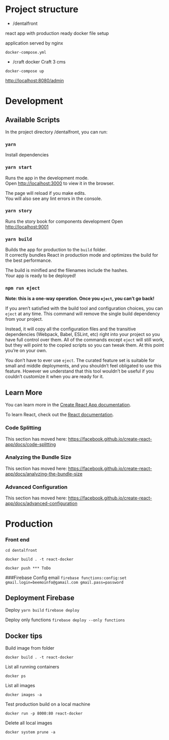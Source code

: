 # Project structure
* /dentalfront 

react app with production ready docker file setup

application served by nginx

``docker-compose.yml`` 

* /craft
docker Craft 3 cms

``docker-compose up``

[http://localhost:8080/admin](http://localhost:8080/admin)


# Development

## Available Scripts

In the project directory /dentalfront, you can run:

### `yarn`
Install dependencies 

### `yarn start`

Runs the app in the development mode.<br>
Open [http://localhost:3000](http://localhost:3000) to view it in the browser.

The page will reload if you make edits.<br>
You will also see any lint errors in the console.

### `yarn story`

Runs the story book for components development
Open [http://localhost:9001](http://localhost:9001) 

### `yarn build`

Builds the app for production to the `build` folder.<br>
It correctly bundles React in production mode and optimizes the build for the best performance.

The build is minified and the filenames include the hashes.<br>
Your app is ready to be deployed!

### `npm run eject`

**Note: this is a one-way operation. Once you `eject`, you can’t go back!**

If you aren’t satisfied with the build tool and configuration choices, you can `eject` at any time. This command will remove the single build dependency from your project.

Instead, it will copy all the configuration files and the transitive dependencies (Webpack, Babel, ESLint, etc) right into your project so you have full control over them. All of the commands except `eject` will still work, but they will point to the copied scripts so you can tweak them. At this point you’re on your own.

You don’t have to ever use `eject`. The curated feature set is suitable for small and middle deployments, and you shouldn’t feel obligated to use this feature. However we understand that this tool wouldn’t be useful if you couldn’t customize it when you are ready for it.

## Learn More

You can learn more in the [Create React App documentation](https://facebook.github.io/create-react-app/docs/getting-started).

To learn React, check out the [React documentation](https://reactjs.org/).

### Code Splitting

This section has moved here: https://facebook.github.io/create-react-app/docs/code-splitting

### Analyzing the Bundle Size

This section has moved here: https://facebook.github.io/create-react-app/docs/analyzing-the-bundle-size

### Advanced Configuration

This section has moved here: https://facebook.github.io/create-react-app/docs/advanced-configuration

# Production
### Front end
`cd dentalfront`

`docker build . -t react-docker`

`docker push *** ToDo`

###Firebase
Config email
`firebase functions:config:set gmail.login=beemoinfo@gamail.com gmail.pass=password`

## Deployment Firebase
Deploy
`yarn build`
`firebase deploy`

Deploy only functions
`firebase deploy --only functions`

## Docker tips
Build image from folder

`docker build . -t react-docker   `

List all running containers 

`docker ps`

List all images

`docker images -a`

Test production build on a local machine 

`docker run -p 8000:80 react-docker`

Delete all local images

`docker system prune -a`
